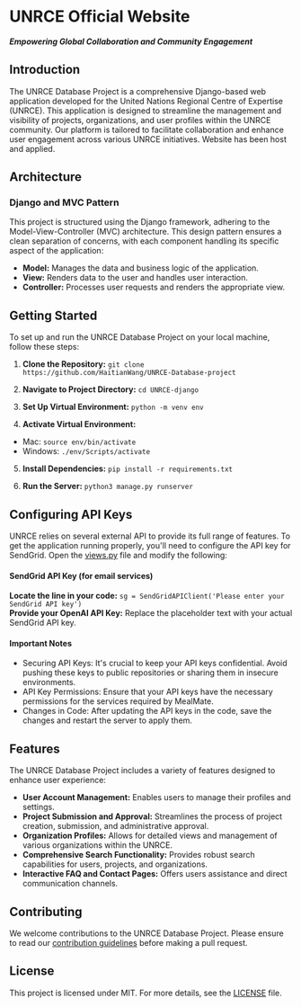 # UNRCE Official Website
***Empowering Global Collaboration and Community Engagement***

## Introduction

The UNRCE Database Project is a comprehensive Django-based web application developed for the United Nations Regional Centre of Expertise (UNRCE). This application is designed to streamline the management and visibility of projects, organizations, and user profiles within the UNRCE community. Our platform is tailored to facilitate collaboration and enhance user engagement across various UNRCE initiatives. Website has been host and applied.

## Architecture

### Django and MVC Pattern

This project is structured using the Django framework, adhering to the Model-View-Controller (MVC) architecture. This design pattern ensures a clean separation of concerns, with each component handling its specific aspect of the application:

- **Model:** Manages the data and business logic of the application.
- **View:** Renders data to the user and handles user interaction.
- **Controller:** Processes user requests and renders the appropriate view.

## Getting Started

To set up and run the UNRCE Database Project on your local machine, follow these steps:

1. **Clone the Repository:**
`git clone https://github.com/HaitianWang/UNRCE-Database-project`


1. **Navigate to Project Directory:**
`cd UNRCE-django`


3. **Set Up Virtual Environment:**
`python -m venv env`


4. **Activate Virtual Environment:**
- Mac: `source env/bin/activate`
- Windows: `./env/Scripts/activate`

5. **Install Dependencies:**
`pip install -r requirements.txt`


6. **Run the Server:**
`python3 manage.py runserver`

## Configuring API Keys

UNRCE relies on several external API to provide its full range of features. To get the application running properly, you'll need to configure the API key for SendGrid. Open the [views.py](./UNRCE-django/UNRCE_APP/views.py) file and modify the following:

#### SendGrid API Key (for email services)
**Locate the line in your code:** `sg = SendGridAPIClient('Please enter your SendGrid API key')`  
**Provide your OpenAI API Key:** Replace the placeholder text with your actual SendGrid API key.

#### Important Notes
- Securing API Keys: It's crucial to keep your API keys confidential. Avoid pushing these keys to public repositories or sharing them in insecure environments.
- API Key Permissions: Ensure that your API keys have the necessary permissions for the services required by MealMate.
- Changes in Code: After updating the API keys in the code, save the changes and restart the server to apply them.

## Features

The UNRCE Database Project includes a variety of features designed to enhance user experience:

- **User Account Management:** Enables users to manage their profiles and settings.
- **Project Submission and Approval:** Streamlines the process of project creation, submission, and administrative approval.
- **Organization Profiles:** Allows for detailed views and management of various organizations within the UNRCE.
- **Comprehensive Search Functionality:** Provides robust search capabilities for users, projects, and organizations.
- **Interactive FAQ and Contact Pages:** Offers users assistance and direct communication channels.

## Contributing

We welcome contributions to the UNRCE Database Project. Please ensure to read our [contribution guidelines](LINK_TO_CONTRIBUTION_GUIDELINES) before making a pull request.

## License

This project is licensed under MIT. For more details, see the [LICENSE](./LICENSE) file.

